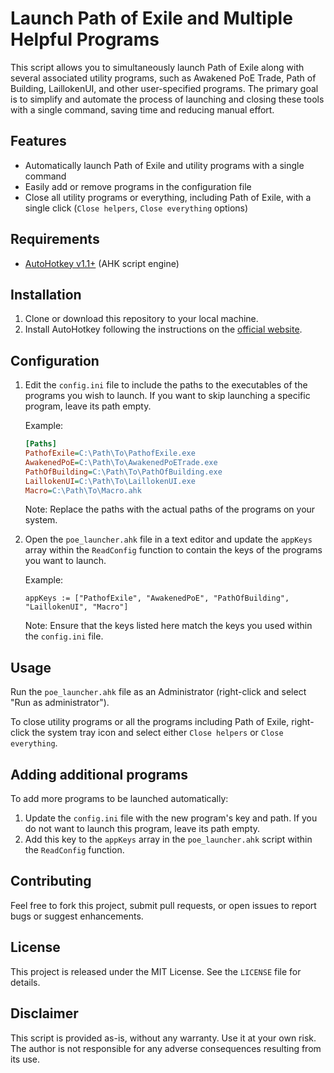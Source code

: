 # Launch Path of Exile and Multiple Helpful Programs

This script allows you to simultaneously launch Path of Exile along with several associated utility programs, such as Awakened PoE Trade, Path of Building, LaillokenUI, and other user-specified programs. The primary goal is to simplify and automate the process of launching and closing these tools with a single command, saving time and reducing manual effort.

## Features

- Automatically launch Path of Exile and utility programs with a single command
- Easily add or remove programs in the configuration file
- Close all utility programs or everything, including Path of Exile, with a single click (`Close helpers`, `Close everything` options)

## Requirements

- [AutoHotkey v1.1+](https://www.autohotkey.com/) (AHK script engine)

## Installation

1. Clone or download this repository to your local machine.
2. Install AutoHotkey following the instructions on the [official website](https://www.autohotkey.com/).

## Configuration

1. Edit the `config.ini` file to include the paths to the executables of the programs you wish to launch. If you want to skip launching a specific program, leave its path empty.

   Example:

   ```ini
   [Paths]
   PathofExile=C:\Path\To\PathofExile.exe
   AwakenedPoE=C:\Path\To\AwakenedPoETrade.exe
   PathOfBuilding=C:\Path\To\PathOfBuilding.exe
   LaillokenUI=C:\Path\To\LaillokenUI.exe
   Macro=C:\Path\To\Macro.ahk
   ```

   Note: Replace the paths with the actual paths of the programs on your system.

2. Open the `poe_launcher.ahk` file in a text editor and update the `appKeys` array within the `ReadConfig` function to contain the keys of the programs you want to launch.

   Example:

   ```autohotkey
   appKeys := ["PathofExile", "AwakenedPoE", "PathOfBuilding", "LaillokenUI", "Macro"]
   ```

   Note: Ensure that the keys listed here match the keys you used within the `config.ini` file.

## Usage

Run the `poe_launcher.ahk` file as an Administrator (right-click and select "Run as administrator").

To close utility programs or all the programs including Path of Exile, right-click the system tray icon and select either `Close helpers` or `Close everything`.

## Adding additional programs

To add more programs to be launched automatically:

1. Update the `config.ini` file with the new program's key and path. If you do not want to launch this program, leave its path empty.
2. Add this key to the `appKeys` array in the `poe_launcher.ahk` script within the `ReadConfig` function.

## Contributing

Feel free to fork this project, submit pull requests, or open issues to report bugs or suggest enhancements.

## License

This project is released under the MIT License. See the `LICENSE` file for details.

## Disclaimer

This script is provided as-is, without any warranty. Use it at your own risk. The author is not responsible for any adverse consequences resulting from its use.